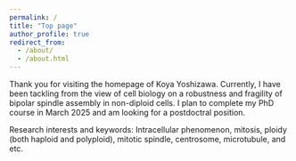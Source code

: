 ```yaml
---
permalink: /
title: "Top page"
author_profile: true
redirect_from: 
  - /about/
  - /about.html
---
```


Thank you for visiting the homepage of Koya Yoshizawa. Currently, I have been tackling from the view of cell biology on a robustness and fragility of bipolar spindle assembly in non-diploid cells. I plan to complete my PhD course in March 2025 and am looking for a postdoctral position.

Research interests and keywords:
Intracellular phenomenon, mitosis, ploidy (both haploid and polyploid), mitotic spindle, centrosome, microtubule, and etc.
